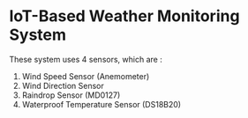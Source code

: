 # IoT-Based Weather Monitoring System

These system uses 4 sensors, which are :

1. Wind Speed Sensor (Anemometer)
2. Wind Direction Sensor
3. Raindrop Sensor (MD0127)
4. Waterproof Temperature Sensor (DS18B20)
